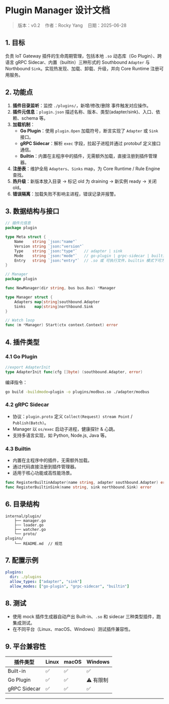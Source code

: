 # Plugin Manager 设计文档

> 版本：v0.2 &nbsp;&nbsp; 作者：Rocky Yang  &nbsp;&nbsp; 日期：2025-06-28

## 1. 目标
负责 IoT Gateway 插件的生命周期管理，包括本地 `.so` 动态库（Go Plugin）、跨语言 gRPC Sidecar、内置（builtin）三种形式的 Southbound `Adapter` 与 Northbound `Sink`。实现热发现、加载、卸载、升级，并向 Core Runtime 注册可用服务。

## 2. 功能点
1. **插件目录监听**：监控 `./plugins/`，新增/修改/删除 事件触发对应操作。
2. **插件元信息**：`plugin.json` 描述名称、版本、类型(adapter/sink)、入口、依赖、schema 等。
3. **加载机制**：
   - **Go Plugin**：使用 `plugin.Open` 加载符号，断言实现了 `Adapter` 或 `Sink` 接口。
   - **gRPC Sidecar**：解析 `exec` 字段，拉起子进程并通过 protobuf 定义接口通信。
   - **Builtin**：内置在主程序中的插件，无需额外加载，直接注册到插件管理器。
4. **注册表**：维护全局 `Adapters`、`Sinks` map，为 Core Runtime / Rule Engine 查找。
5. **热升级**：新版本放入目录 → 标记 old 为 draining → 新实例 ready → 关闭 old。
6. **错误隔离**：加载失败不影响主进程，错误记录并报警。

## 3. 数据结构与接口
```go
// 插件元信息
package plugin

type Meta struct {
    Name    string `json:"name"`
    Version string `json:"version"`
    Type    string `json:"type"`   // adapter | sink
    Mode    string `json:"mode"`   // go-plugin | grpc-sidecar | builtin
    Entry   string `json:"entry"`  // .so 或 可执行文件，builtin 模式下可为空
}

// Manager
package plugin

func NewManager(dir string, bus bus.Bus) *Manager

type Manager struct {
    Adapters map[string]southbound.Adapter
    Sinks    map[string]northbound.Sink
}

// Watch loop
func (m *Manager) Start(ctx context.Context) error
```

## 4. 插件类型

### 4.1 Go Plugin
```go
//export AdapterInit
type AdapterInit func(cfg []byte) (southbound.Adapter, error)
```
编译指令：
```bash
go build -buildmode=plugin -o plugins/modbus.so ./adapter/modbus
```

### 4.2 gRPC Sidecar
- 协议：`plugin.proto` 定义 `Collect(Request) stream Point` / `Publish(Batch)`。
- Manager 以 `os/exec` 启动子进程，健康探针 & 心跳。
- 支持多语言实现，如 Python, Node.js, Java 等。

### 4.3 Builtin
- 内置在主程序中的插件，无需额外加载。
- 通过代码直接注册到插件管理器。
- 适用于核心功能或高性能场景。
```go
func RegisterBuiltinAdapter(name string, adapter southbound.Adapter) error
func RegisterBuiltinSink(name string, sink northbound.Sink) error
```

## 6. 目录结构
```
internal/plugin/
    ├── manager.go
    ├── loader.go
    ├── watcher.go
    └── proto/
plugins/
    └── README.md  // 规范
```

## 7. 配置示例
```yaml
plugins:
  dir: ./plugins
  allow_types: ["adapter", "sink"]
  allow_modes: ["go-plugin", "grpc-sidecar", "builtin"]
```

## 8. 测试
- 使用 mock 插件生成器自动产出 Built-in、`.so` 和 sidecar 三种类型插件，跑集成测试。
- 在不同平台（Linux、macOS、Windows）测试插件兼容性。

## 9. 平台兼容性
| 插件类型 | Linux | macOS | Windows |
|---------|-------|-------|--------|
| Built-in | ✅ | ✅ | ✅ |
| Go Plugin | ✅ | ✅ | ⚠️ 有限制 |
| gRPC Sidecar | ✅ | ✅ | ✅ |

---
